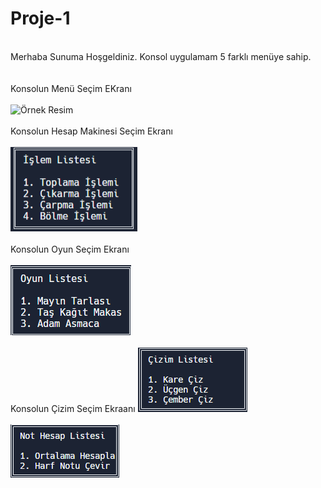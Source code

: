 # Proje-1
<br>
Merhaba Sunuma Hoşgeldiniz.
Konsol uygulamam 5 farklı menüye sahip.
<br>
<br>
<br>
Konsolun Menü Seçim EKranı
<br>
<br>
<img src="resimler/Konsol Mneü.png" alt="Örnek Resim"/>
<br>
<br>
Konsolun Hesap Makinesi Seçim Ekranı
<br>
<br>
<img src="resimler/Hesap Makinesi.png" alt="Örnek Resim"/>
<br>
<br>
Konsolun Oyun Seçim Ekranı
<br>
<br>
<img src="resimler/Oyunlar.png" alt="Örnek Resim"/>
<br>
<br>
Konsolun Çizim Seçim Ekraanı
<img src="resimler/Çizim Menüsü.png" alt="Örnek Resim"/>
<br>
<br>
<img src="resimler/Not Hesabı Menüsü.png" alt="Örnek Resim"/>
